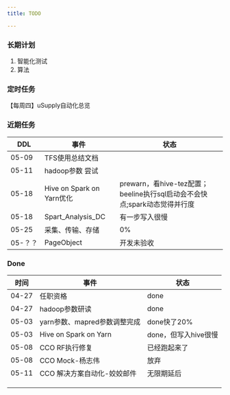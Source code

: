 ```yaml
---
title: TODO

---
```

### 长期计划
1. 智能化测试
2. 算法
### 定时任务
【每周四】uSupply自动化总览


### 近期任务
| DDL | 事件 | 状态 |
|--|--|--|
| 05-09 | TFS使用总结文档 |  |
| 05-11 | hadoop参数 尝试 |  |
| 05-18 | Hive on Spark on Yarn优化 | prewarn，看hive-tez配置；beeline执行sql启动会不会快点;spark动态觉得并行度 |
| 05-18 | Spart_Analysis_DC | 有一步写入很慢 |
| 05-25 | 采集、传输、存储 | 0%
| 05-？？ | PageObject | 开发未验收 |



### Done
| 时间 | 事件 | 状态 |
|--|--|--|
| 04-27 | 任职资格 | done |
| 04-27 | hadoop参数研读 | done |
| 05-03 | yarn参数、mapred参数调整完成 | done快了20% |
| 05-03| Hive on Spark on Yarn | done，但写入hive很慢 |
| 05-08 | CCO RF执行修复 | 已经跑起来了 |
| 05-08 | CCO Mock-杨志伟 | 放弃 |
| 05-11 | CCO 解决方案自动化-姣姣邮件 | 无限期延后 |
|  |  |
|  |  |
|  |  |
